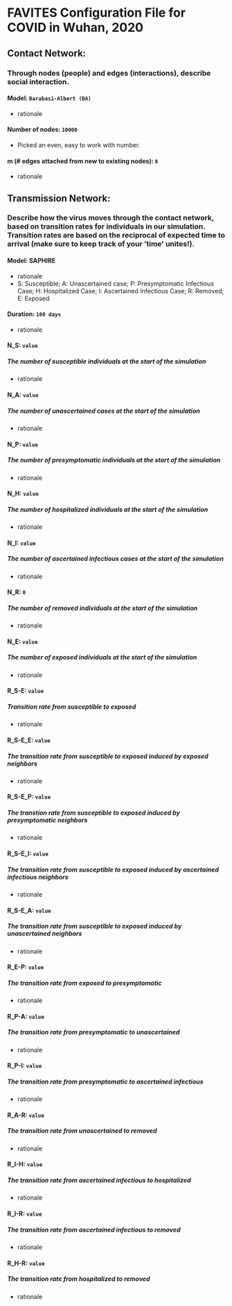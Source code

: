 # FAVITES Configuration File for COVID in Wuhan, 2020

## Contact Network:
### Through nodes (people) and edges (interactions), describe social interaction.
#### Model: `Barabasi-Albert (BA)`
- rationale
#### Number of nodes: `10000`
- Picked an even, easy to work with number.
#### m (# edges attached from new to existing nodes): `8`
- rationale

## Transmission Network:
### Describe how the virus moves through the contact network, based on transition rates for individuals in our simulation. Transition rates are based on the reciprocal of expected time to arrival (make sure to keep track of your 'time' unites!). 
#### Model: SAPHIRE
- rationale
- S: Susceptible; A: Unascertained case; P: Presymptomatic Infectious Case; H: Hospitalized Case; I: Ascertained Infectious Case; R: Removed; E: Exposed
#### Duration: `100 days`
- rationale
#### N_S: `value`
##### The number of susceptible individuals at the start of the simulation
- rationale
#### N_A: `value `
##### The number of unascertained cases at the start of the simulation
- rationale
#### N_P: `value `
##### The number of presymptomatic individuals at the start of the simulation
- rationale
#### N_H: `value `
##### The number of hospitalized individuals at the start of the simulation
- rationale
#### N_I: `value`
##### The number of ascertained infectious cases at the start of the simulation
- rationale
#### N_R: `0`
##### The number of removed individuals at the start of the simulation
- rationale
#### N_E: `value`
##### The number of exposed individuals at the start of the simulation
- rationale
#### R_S-E: `value`
##### Transition rate from susceptible to exposed
- rationale
#### R_S-E_E: `value`
##### The transition rate from susceptible to exposed induced by exposed neighbors
- rationale
#### R_S-E_P: `value`
##### The transtion rate from susceptible to exposed induced by presymptomatic neighbors 
- rationale
#### R_S-E_I: `value`
##### The transition rate from susceptible to exposed induced by ascertained infectious neighbors
- rationale
#### R_S-E_A: `value`
##### The transition rate from susceptible to exposed induced by unascertained neighbors
- rationale
#### R_E-P: `value`
##### The transition rate from exposed to presymptomatic
- rationale
#### R_P-A: `value`
##### The transition rate from presymptomatic to unascertained
- rationale
#### R_P-I: `value`
##### The transition rate from presymptomatic to ascertained infectious 
- rationale
#### R_A-R: `value `
##### The transition rate from unascertained to removed
- rationale
#### R_I-H: `value`
##### The transition rate from ascertained infectious to hospitalized
- rationale
#### R_I-R: `value `
##### The transition rate from ascertained infectious to removed
- rationale
#### R_H-R: `value`
##### The transition rate from hospitalized to removed
- rationale
